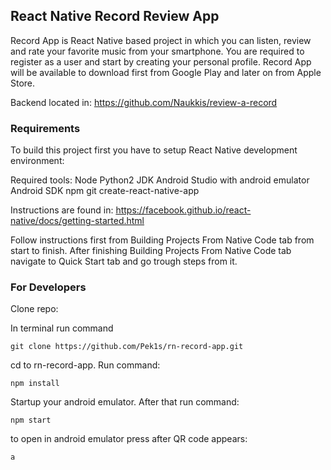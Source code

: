 ## React Native Record Review App

Record App is React Native based project in which you can listen, review and rate your favorite music from your smartphone. You are required to register as a user and start by creating your personal profile. Record App will be available to download first from Google Play and later on from Apple Store. 

Backend located in:
https://github.com/Naukkis/review-a-record

### Requirements

To build this project first you have to setup React Native development environment:

Required tools:
Node
Python2
JDK
Android Studio with android emulator
Android SDK
npm
git
create-react-native-app

Instructions are found in:
https://facebook.github.io/react-native/docs/getting-started.html

Follow instructions first from Building Projects From Native Code tab from start to finish.
After finishing Building Projects From Native Code tab navigate to Quick Start tab and go trough steps from it.

### For Developers

Clone repo:

In terminal run command
```
git clone https://github.com/Pek1s/rn-record-app.git
```
cd to rn-record-app. Run command:
```
npm install
```
Startup your android emulator. After that run command:
```
npm start
```
to open in android emulator press after QR code appears:
```
a
```
